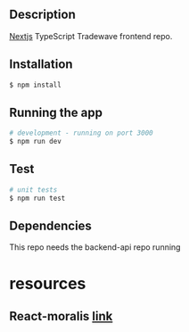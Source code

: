 ## Description

[Nextjs](https://github.com/vercel/next.js) TypeScript Tradewave frontend repo.

## Installation

```bash
$ npm install
```

## Running the app

```bash
# development - running on port 3000
$ npm run dev

```

## Test

```bash
# unit tests
$ npm run test
```

## Dependencies

This repo needs the backend-api repo running

# resources

## React-moralis [link](https://github.com/MoralisWeb3/react-moralis#enable-web3-via-metamask)
